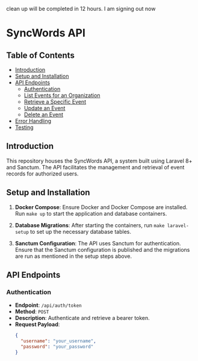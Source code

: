 clean up will be completed in 12 hours. I am signing out now

# SyncWords API

## Table of Contents

- [Introduction](#introduction)
- [Setup and Installation](#setup-and-installation)
- [API Endpoints](#api-endpoints)
    - [Authentication](#authentication)
    - [List Events for an Organization](#list-events-for-an-organization)
    - [Retrieve a Specific Event](#retrieve-a-specific-event)
    - [Update an Event](#update-an-event)
    - [Delete an Event](#delete-an-event)
- [Error Handling](#error-handling)
- [Testing](#testing)

## Introduction

This repository houses the SyncWords API, a system built using Laravel 8+ and Sanctum. The API facilitates the management and retrieval of event records for authorized users.

## Setup and Installation

1. **Docker Compose**: Ensure Docker and Docker Compose are installed. Run `make up` to start the application and database containers.

2. **Database Migrations**: After starting the containers, run `make laravel-setup` to set up the necessary database tables.

3. **Sanctum Configuration**: The API uses Sanctum for authentication. Ensure that the Sanctum configuration is published and the migrations are run as mentioned in the setup steps above.

## API Endpoints

### Authentication

- **Endpoint**: `/api/auth/token`
- **Method**: `POST`
- **Description**: Authenticate and retrieve a bearer token.
- **Request Payload**:
   ```json
   {
     "username": "your_username",
     "password": "your_password"
   }
